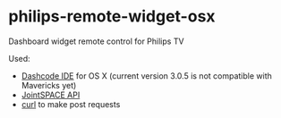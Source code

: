 philips-remote-widget-osx
=========================

Dashboard widget remote control for Philips TV

Used:
  * [Dashcode IDE](https://developer.apple.com/downloads/index.action?name=dashcode) for OS X (current version 3.0.5 is not compatible with Mavericks yet)
  * [JointSPACE API](http://jointspace.sourceforge.net/)
  * [curl](https://developer.apple.com/library/mac/documentation/Darwin/Reference/ManPages/man1/curl.1.html) to make post requests
